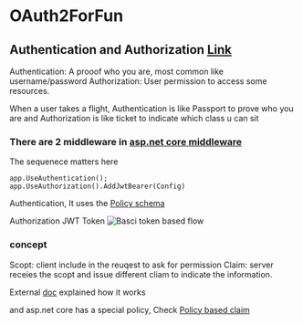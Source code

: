 # OAuth2ForFun



## Authentication and Authorization [Link](https://www.okta.com/identity-101/authentication-vs-authorization/)
Authentication: A prooof who you are, most common like username/password
Authorization: User permission to access some resources. 

When a user takes a flight, Authentication is like Passport to prove who you are and Authorization is like ticket to indicate which class u can sit


### There are 2 middleware in [asp.net core middleware](https://docs.microsoft.com/en-us/aspnet/core/fundamentals/middleware/?view=aspnetcore-6.0)
The sequenece matters here
```
app.UseAuthentication();
app.UseAuthorization().AddJwtBearer(Config)
```

Authentication,
It uses the [Policy schema](https://docs.microsoft.com/en-us/aspnet/core/security/authentication/policyschemes?view=aspnetcore-6.0)


Authorization
JWT Token 
![Basci token based flow](https://user-images.githubusercontent.com/5093598/140633499-5addcedc-144a-4ae4-9d96-7b1919ff9921.png)




### concept
Scopt: client include in the reuqest to ask for permission
Claim: server receies the scopt and issue different cliam to indicate the information. 


External [doc](https://www.linkedin.com/pulse/api-security-part-3-design-oauth-scopes-claims-based-neeli/) explained how it works


and asp.net core has a special policy, Check [Policy based claim](https://docs.microsoft.com/en-us/aspnet/core/security/authorization/policies?view=aspnetcore-6.0)



